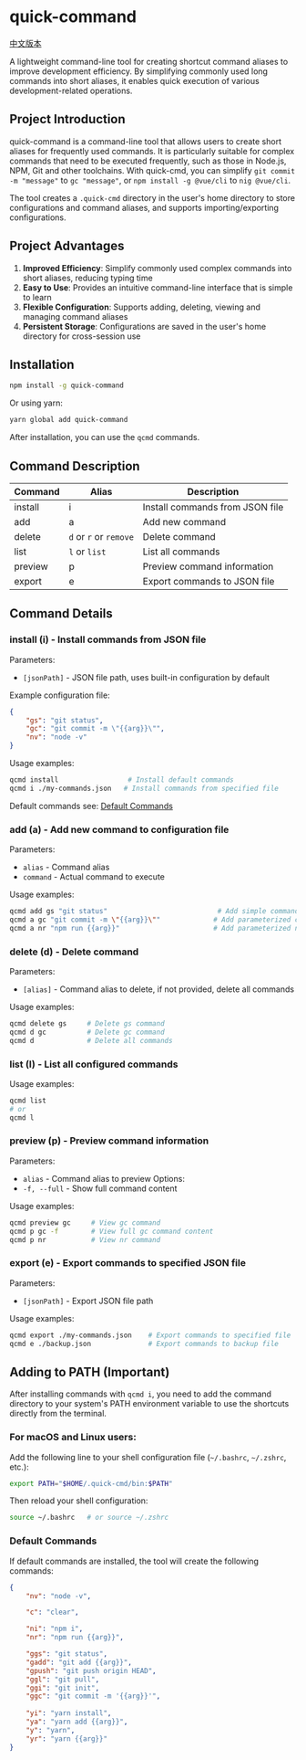 # quick-command

[中文版本](./README.md)

A lightweight command-line tool for creating shortcut command aliases to improve development efficiency. By simplifying commonly used long commands into short aliases, it enables quick execution of various development-related operations.

## Project Introduction

quick-command is a command-line tool that allows users to create short aliases for frequently used commands. It is particularly suitable for complex commands that need to be executed frequently, such as those in Node.js, NPM, Git and other toolchains. With quick-cmd, you can simplify `git commit -m "message"` to `gc "message"`, or `npm install -g @vue/cli` to `nig @vue/cli`.

The tool creates a `.quick-cmd` directory in the user's home directory to store configurations and command aliases, and supports importing/exporting configurations.

## Project Advantages

1. **Improved Efficiency**: Simplify commonly used complex commands into short aliases, reducing typing time
2. **Easy to Use**: Provides an intuitive command-line interface that is simple to learn
3. **Flexible Configuration**: Supports adding, deleting, viewing and managing command aliases
4. **Persistent Storage**: Configurations are saved in the user's home directory for cross-session use

## Installation

```bash
npm install -g quick-command
```

Or using yarn:

```bash
yarn global add quick-command
```

After installation, you can use the `qcmd` commands.

## Command Description

| Command | Alias | Description |
|---------|-------|-------------|
| install | i | Install commands from JSON file |
| add | a | Add new command |
| delete | `d` or `r` or `remove` | Delete command |
| list | `l` or `list` | List all commands |
| preview | p | Preview command information |
| export | e | Export commands to JSON file |

## Command Details

### install (i) - Install commands from JSON file

Parameters:
- `[jsonPath]` - JSON file path, uses built-in configuration by default

Example configuration file:
```json
{
    "gs": "git status",
    "gc": "git commit -m \"{{arg}}\"",
    "nv": "node -v"
}
```

Usage examples:
```bash
qcmd install                 # Install default commands
qcmd i ./my-commands.json   # Install commands from specified file
```

Default commands see: [Default Commands](#default-commands)

### add (a) - Add new command to configuration file

Parameters:
- `alias` - Command alias
- `command` - Actual command to execute

Usage examples:
```bash
qcmd add gs "git status"                           # Add simple command alias
qcmd a gc "git commit -m \"{{arg}}\""             # Add parameterized command alias
qcmd a nr "npm run {{arg}}"                       # Add parameterized npm command alias
```

### delete (d) - Delete command

Parameters:
- `[alias]` - Command alias to delete, if not provided, delete all commands

Usage examples:
```bash
qcmd delete gs     # Delete gs command
qcmd d gc          # Delete gc command
qcmd d             # Delete all commands
```

### list (l) - List all configured commands

Usage examples:
```bash
qcmd list
# or
qcmd l
```

### preview (p) - Preview command information

Parameters:
- `alias` - Command alias to preview
Options:
- `-f, --full` - Show full command content

Usage examples:
```bash
qcmd preview gc     # View gc command
qcmd p gc -f        # View full gc command content
qcmd p nr           # View nr command
```

### export (e) - Export commands to specified JSON file

Parameters:
- `[jsonPath]` - Export JSON file path

Usage examples:
```bash
qcmd export ./my-commands.json    # Export commands to specified file
qcmd e ./backup.json              # Export commands to backup file
```

## Adding to PATH (Important)

After installing commands with `qcmd i`, you need to add the command directory to your system's PATH environment variable to use the shortcuts directly from the terminal.

### For macOS and Linux users:

Add the following line to your shell configuration file (`~/.bashrc`, `~/.zshrc`, etc.):

```bash
export PATH="$HOME/.quick-cmd/bin:$PATH"
```

Then reload your shell configuration:
```bash
source ~/.bashrc   # or source ~/.zshrc
```

### Default Commands

If default commands are installed, the tool will create the following commands:

```json
{
    "nv": "node -v",

    "c": "clear",

    "ni": "npm i",
    "nr": "npm run {{arg}}",

    "ggs": "git status",
    "gadd": "git add {{arg}}",
    "gpush": "git push origin HEAD",
    "ggl": "git pull",
    "ggi": "git init",
    "ggc": "git commit -m '{{arg}}'",
    
    "yi": "yarn install",
    "ya": "yarn add {{arg}}",
    "y": "yarn",
    "yr": "yarn {{arg}}"
}
```
